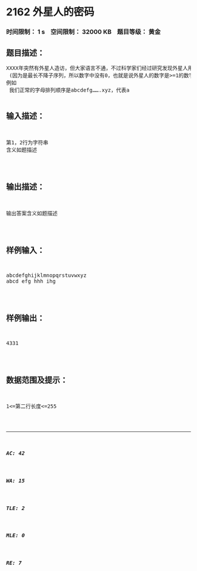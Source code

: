 # 2162 外星人的密码   
### 时间限制： 1 s&nbsp;&nbsp;&nbsp;&nbsp;空间限制： 32000 KB&nbsp;&nbsp;&nbsp;&nbsp;题目等级： 黄金  
## 题目描述：  

<pre>
XXXX年突然有外星人造访，但大家语言不通，不过科学家们经过研究发现外星人用26个英文字母组成的单词中最长不降子序列的长度来表述数字，且英文字母的排列顺序不同，现给出其排列顺序，再给出外星人说的每个数字（其实是每个英文单词，用空格隔开），翻译出外星人所说的数字（连续输出，最后加回车）。  
 (因为是最长不降子序列，所以数字中没有0，也就是说外星人的数字是>=1的数字)  
例如  
 我们正常的字母排列顺序是abcdefg…….xyz，代表a<b<c<…..<x<y<z  
 abcd efg hhh ihg四个字符串的最长不降子序列的长度分别为4 3 3 1
</pre>
  
  
## 输入描述：  

<pre>
第1，2行为字符串  
含义如题描述
</pre>
  
  
## 输出描述：  

<pre>
输出答案含义如题描述
</pre>
  
  
## 样例输入：  

<pre>
abcdefghijklmnopqrstuvwxyz  
abcd efg hhh ihg
</pre>
  
  
## 样例输出：  

<pre>
4331
</pre>
  
  
## 数据范围及提示：  

<pre>
1<=第二行长度<=255
</pre>
  
  
***  

##### AC: 42  
##### WA: 15  
##### TLE: 2  
##### MLE: 0  
##### RE: 7  
